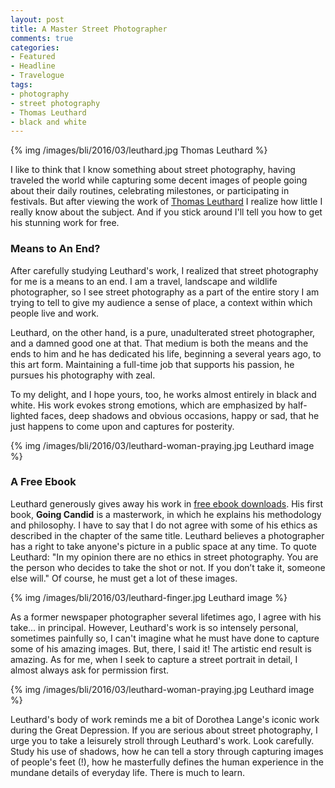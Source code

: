 ```yaml
---
layout: post
title: A Master Street Photographer
comments: true
categories:
- Featured
- Headline
- Travelogue
tags:
- photography
- street photography
- Thomas Leuthard
- black and white
---
```


{% img /images/bli/2016/03/leuthard.jpg Thomas Leuthard %}

I like to think that I know something about street photography, having traveled the world while capturing some decent images of people going about their daily routines, celebrating milestones, or participating in festivals. But after viewing the work of [Thomas Leuthard](http://thomas.leuthard.photography/) I realize how little I really know about the subject. And if you stick around I'll tell you how to get his stunning work for free. 

<!--more-->

### Means to An End?

After carefully studying Leuthard's work, I realized that street photography for me is a means to an end. I am a travel, landscape and wildlife photographer, so I see street photography as a part of the entire story I am trying to tell to give my audience a sense of place, a context within which people live and work. 

Leuthard, on the other hand, is a pure, unadulterated street photographer, and a damned good one at that. That medium is both the means and the ends to him and he has dedicated his life, beginning a several years ago, to this art form. Maintaining a full-time job that supports his passion, he pursues his photography with zeal. 

To my delight, and I hope yours, too, he works almost entirely in black and white. His work evokes strong emotions, which are emphasized by half-lighted faces, deep shadows and obvious occasions, happy or sad, that he just happens to come upon and captures for posterity. 

{% img /images/bli/2016/03/leuthard-woman-praying.jpg Leuthard image %}

### A Free Ebook

Leuthard generously gives away his work in [free ebook downloads](http://thomas.leuthard.photography/ebooks/). His first book, **Going Candid** is a masterwork, in which he explains his methodology and philosophy. I have to say that I do not agree with some of his ethics as described in the chapter of the same title. Leuthard believes a photographer has a right to take anyone's picture in a public space at any time. To quote Leuthard: "In my opinion there are no ethics in street photography. You are the person who decides to take the shot or not. If you don’t take it, someone else will." Of course, he must get a lot of these images.

{% img /images/bli/2016/03/leuthard-finger.jpg Leuthard image %}

As a former newspaper photographer several lifetimes ago, I agree with his take... in principal. However, Leuthard's work is so intensely personal, sometimes painfully so, I can't imagine what he must have done to capture some of his amazing images. But, there, I said it! The artistic end result is amazing. As for me, when I seek to capture a street portrait in detail, I almost always ask for permission first. 

{% img /images/bli/2016/03/leuthard-woman-praying.jpg Leuthard image %}

Leuthard's body of work reminds me a bit of Dorothea Lange's iconic work during the Great Depression. If you are serious about street photography, I urge you to take a leisurely stroll through Leuthard's work. Look carefully. Study his use of shadows, how he can tell a story through capturing images of people's feet (!), how he masterfully defines the human experience in the mundane details of everyday life. There is much to learn. 













